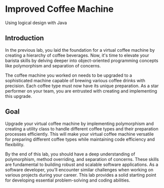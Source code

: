 # Improved Coffee Machine
Using logical design with Java

## Introduction
In the previous lab, you laid the foundation for a virtual coffee machine by creating a hierarchy of coffee beverages. Now, it's time to elevate your barista skills by delving deeper into object-oriented programming concepts like polymorphism and separation of concerns.

The coffee machine you worked on needs to be upgraded to a sophisticated machine capable of brewing various coffee drinks with precision. Each coffee type must now have its unique preparation. As a star performer on your team, you are entrusted with creating and implementing this upgrade.

## Goal
Upgrade your virtual coffee machine by implementing polymorphism and creating a utility class to handle different coffee types and their preparation processes efficiently. This will make your virtual coffee machine versatile for preparing different coffee types while maintaining code efficiency and flexibility.

By the end of this lab, you should have a deep understanding of polymorphism, method overriding, and separation of concerns. These skills are fundamental to building robust and scalable software applications. As a software developer, you’ll encounter similar challenges when working on various projects during your career. This lab provides a solid starting point for developing essential problem-solving and coding abilities.
